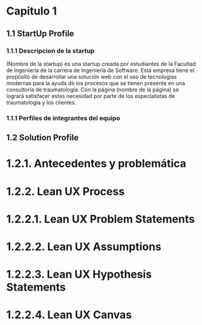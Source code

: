 # Capitulo 1
## 1.1 StartUp Profile
### 1.1.1 Descripcion de la startup
(Nombre de la startup) es una startup creada por estudiantes de la Facultad de Ingeniería de la carrera de Ingeniería de Software. Esta empresa tiene el propósito de desarrollar una solución web con el uso de tecnologías modernas para la ayuda de los procesos que se tienen presente en una consultoría de traumatología. Con la página (nombre de la página) se logrará satisfacer estas necesidad por parte de los especialistas de traumatología y los clientes.

### 1.1.1 Perfiles de integrantes del equipo
## 1.2 Solution Profile
# 1.2.1. Antecedentes y problemática	
# 1.2.2. Lean UX Process	
#   1.2.2.1. Lean UX Problem Statements	
#   1.2.2.2. Lean UX Assumptions	
#   1.2.2.3. Lean UX Hypothesis Statements	
#   1.2.2.4. Lean UX Canvas

